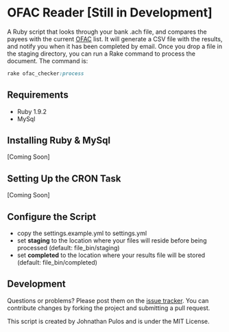 # OFAC Reader [Still in Development]

A Ruby script that looks through your bank .ach file, and compares the payees with the current [OFAC](http://www.treasury.gov/about/organizational-structure/offices/Pages/Office-of-Foreign-Assets-Control.aspx) list.  It will generate a CSV file with the results, and notify you when it has been completed by email.  Once you drop a file in the staging directory,  you can run a Rake command to process the document.  The command is:

```ruby
rake ofac_checker:process
```

## Requirements

* Ruby 1.9.2
* MySql

## Installing Ruby & MySql

[Coming Soon]

## Setting Up the CRON Task

[Coming Soon]

## Configure the Script

* copy the settings.example.yml to settings.yml
* set **staging** to the location where your files will reside before being processed (default: file_bin/staging)
* set **completed** to the location where your results file will be stored (default: file_bin/completed)


## Development

Questions or problems? Please post them on the [issue tracker](https://github.com/codemis/ofac_checker/issues). You can contribute changes by forking the project and submitting a pull request.

This script is created by Johnathan Pulos and is under the MIT License.
